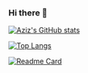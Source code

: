 ### Hi there 👋

<!--
**BAzizbek/BAzizbek** is a ✨ _special_ ✨ repository because its `README.md` (this file) appears on your GitHub profile.

Here are some ideas to get you started:

- 🔭 I’m currently working on ...
- 🌱 I’m currently learning ...
- 👯 I’m looking to collaborate on ...
- 🤔 I’m looking for help with ...
- 💬 Ask me about ...
- 📫 How to reach me: ...
- 😄 Pronouns: ...
- ⚡ Fun fact: ...
-->
[![Aziz's GitHub stats](https://github-readme-stats.vercel.app/api?username=BAzizbek&show_icons=true&theme=dracula)](https://github.com/Bazizbek/github-readme-stats)

[![Top Langs](https://github-readme-stats.vercel.app/api/top-langs/?username=BAzizbek&hide=handlebars&theme=dracula)](https://github.com/BAzizbek/github-readme-stats)

[![Readme Card](https://github-readme-stats.vercel.app/api/pin/?username=BAzizbek&repo=Sudoke)](https://github.com/BAzizbek/github-readme-stats)
